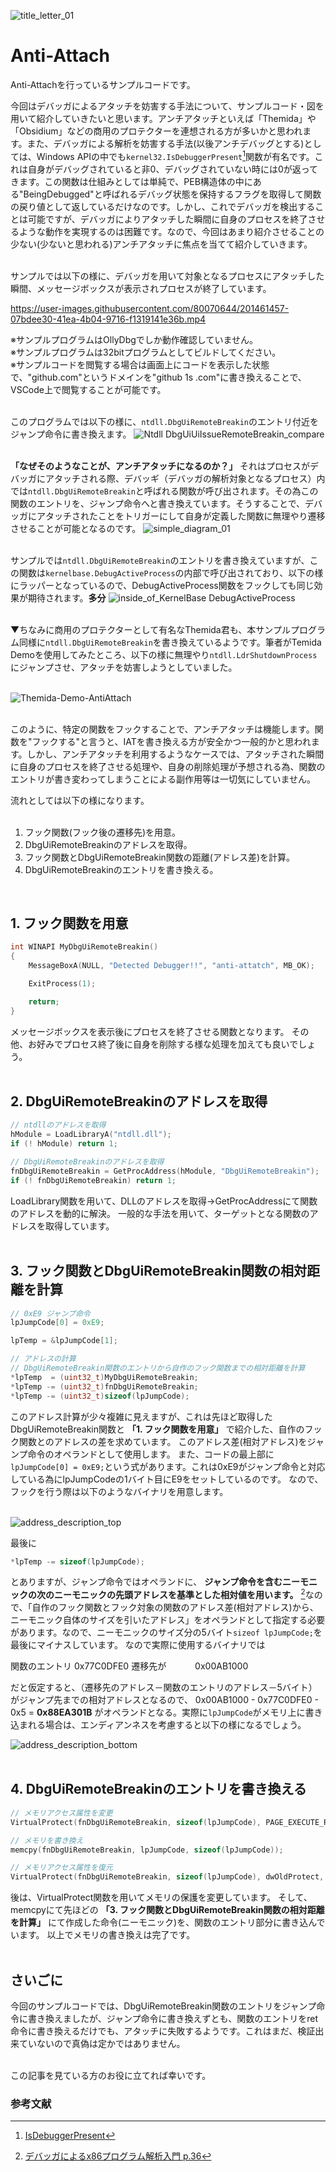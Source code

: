 ![title_letter_01](https://user-images.githubusercontent.com/80070644/201461433-65831267-4ca5-4bc2-88ed-a29a16b0a0b3.png)

# Anti-Attach  
Anti-Attachを行っているサンプルコードです。  
  
今回はデバッガによるアタッチを妨害する手法について、サンプルコード・図を用いて紹介していきたいと思います。アンチアタッチといえば「Themida」や「Obsidium」などの商用のプロテクターを連想される方が多いかと思われます。また、デバッガによる解析を妨害する手法(以後アンチデバッグとする)としては、Windows APIの中でも```kernel32.IsDebuggerPresent```[^1]関数が有名です。これは自身がデバッグされていると非0、デバッグされていない時には0が返ってきます。この関数は仕組みとしては単純で、PEB構造体の中にある"BeingDebugged"と呼ばれるデバッグ状態を保持するフラグを取得して関数の戻り値として返しているだけなのです。しかし、これでデバッガを検出することは可能ですが、デバッガによりアタッチした瞬間に自身のプロセスを終了させるような動作を実現するのは困難です。なので、今回はあまり紹介させることの少ない(少ないと思われる)アンチアタッチに焦点を当てて紹介していきます。
<br>
<br>

サンプルでは以下の様に、デバッガを用いて対象となるプロセスにアタッチした瞬間、メッセージボックスが表示されプロセスが終了しています。

https://user-images.githubusercontent.com/80070644/201461457-07bdee30-41ea-4b04-9716-f1319141e36b.mp4

※サンプルプログラムはOllyDbgでしか動作確認していません。<br>
※サンプルプログラムは32bitプログラムとしてビルドしてください。<br>
※サンプルコードを閲覧する場合は画面上にコードを表示した状態で、"github.com"というドメインを"github 1s .com"に書き換えることで、VSCode上で閲覧することが可能です。
<br>
<br>

このプログラムでは以下の様に、```ntdll.DbgUiRemoteBreakin```のエントリ付近をジャンプ命令に書き換えます。
![Ntdll DbgUiUiIssueRemoteBreakin_compare](https://user-images.githubusercontent.com/80070644/201461465-5151a23a-462f-4571-9889-f2c909e0c457.png)
<br>
<br>

**「なぜそのようなことが、アンチアタッチになるのか？」**
それはプロセスがデバッガにアタッチされる際、デバッギ（デバッガの解析対象となるプロセス）内では```ntdll.DbgUiRemoteBreakin```と呼ばれる関数が呼び出されます。その為この関数のエントリを、ジャンプ命令へと書き換えています。そうすることで、デバッガにアタッチされたことをトリガーにして自身が定義した関数に無理やり遷移させることが可能となるのです。
![simple_diagram_01](https://user-images.githubusercontent.com/80070644/201461471-bac51587-6585-4227-bd0f-1ea4e87e4938.png)
<br>
<br>

サンプルでは```ntdll.DbgUiRemoteBreakin```のエントリを書き換えていますが、この関数は```kernelbase.DebugActiveProcess```の内部で呼び出されており、以下の様にラッパーとなっているので、DebugActiveProcess関数をフックしても同じ効果が期待されます。**多分**
![inside_of_KernelBase DebugActiveProcess](https://user-images.githubusercontent.com/80070644/201461478-b3fce3e2-e0e3-4e3e-b0e2-a177ff966288.png)
<br>
<br>

▼ちなみに商用のプロテクターとして有名なThemida君も、本サンプルプログラム同様に```ntdll.DbgUiRemoteBreakin```を書き換えているようです。筆者がTemida Demoを使用してみたところ、以下の様に無理やり```ntdll.LdrShutdownProcess```にジャンプさせ、アタッチを妨害しようとしていました。
<br>
<br>

![Themida-Demo-AntiAttach](https://user-images.githubusercontent.com/80070644/201461501-0579023a-6f92-4228-85eb-b32fa2fe1283.png)
<br>
<br>

このように、特定の関数をフックすることで、アンチアタッチは機能します。関数を"フックする"と言うと、IATを書き換える方が安全かつ一般的かと思われます。しかし、アンチアタッチを利用するようなケースでは、アタッチされた瞬間に自身のプロセスを終了させる処理や、自身の削除処理が予想される為、関数のエントリが書き変わってしまうことによる副作用等は一切気にしていません。

流れとしては以下の様になります。
<br>
<br>

1. フック関数(フック後の遷移先)を用意。
2. DbgUiRemoteBreakinのアドレスを取得。
3. フック関数とDbgUiRemoteBreakin関数の距離(アドレス差)を計算。
4. DbgUiRemoteBreakinのエントリを書き換える。
<br>

## 1. フック関数を用意

```C
int WINAPI MyDbgUiRemoteBreakin()
{
	MessageBoxA(NULL, "Detected Debugger!!", "anti-attatch", MB_OK);

	ExitProcess(1);

	return;
}
```

メッセージボックスを表示後にプロセスを終了させる関数となります。
その他、お好みでプロセス終了後に自身を削除する様な処理を加えても良いでしょう。
<br>
<br>

## 2. DbgUiRemoteBreakinのアドレスを取得

``` C
// ntdllのアドレスを取得
hModule = LoadLibraryA("ntdll.dll");
if (! hModule) return 1;

// DbgUiRemoteBreakinのアドレスを取得
fnDbgUiRemoteBreakin = GetProcAddress(hModule, "DbgUiRemoteBreakin");
if (! fnDbgUiRemoteBreakin) return 1;
```

LoadLibrary関数を用いて、DLLのアドレスを取得→GetProcAddressにて関数のアドレスを動的に解決。
一般的な手法を用いて、ターゲットとなる関数のアドレスを取得しています。
<br>
<br>

## 3. フック関数とDbgUiRemoteBreakin関数の相対距離を計算

```C
// 0xE9 ジャンプ命令
lpJumpCode[0] = 0xE9;

lpTemp = &lpJumpCode[1];

// アドレスの計算
// DbgUiRemoteBreakin関数のエントリから自作のフック関数までの相対距離を計算
*lpTemp  = (uint32_t)MyDbgUiRemoteBreakin;
*lpTemp -= (uint32_t)fnDbgUiRemoteBreakin;
*lpTemp -= (uint32_t)sizeof(lpJumpCode);
```

このアドレス計算が少々複雑に見えますが、これは先ほど取得したDbgUiRemoteBreakin関数と **「1. フック関数を用意」** で紹介した、自作のフック関数とのアドレスの差を求めています。
このアドレス差(相対アドレス)をジャンプ命令のオペランドとして使用します。
また、コードの最上部に```lpJumpCode[0] = 0xE9;```という式があります。これは0xE9がジャンプ命令と対応している為にlpJumpCodeの1バイト目にE9をセットしているのです。
なので、フックを行う際は以下のようなバイナリを用意します。
<br>
<br>

![address_description_top](https://user-images.githubusercontent.com/80070644/201461516-729a975d-cc00-44ed-97b0-d361a575535a.png)

最後に
```C
*lpTemp -= sizeof(lpJumpCode);
```
とありますが、ジャンプ命令ではオペランドに、 **ジャンプ命令を含むニーモニックの次のニーモニックの先頭アドレスを基準とした相対値を用います。** [^2]なので、「自作のフック関数とフック対象の関数のアドレス差(相対アドレス)から、ニーモニック自体のサイズを引いたアドレス」をオペランドとして指定する必要があります。なので、ニーモニックのサイズ分の5バイト```sizeof lpJumpCode;```を最後にマイナスしています。
なので実際に使用するバイナリでは

関数のエントリ 0x77C0DFE0
遷移先が　　　 0x00AB1000

だと仮定すると、（遷移先のアドレス－関数のエントリのアドレス－5バイト）がジャンプ先までの相対アドレスとなるので、
0x00AB1000 - 0x77C0DFE0 - 0x5 = **0x88EA301B** がオペランドとなる。実際に```lpJumpCode```がメモリ上に書き込まれる場合は、エンディアンネスを考慮すると以下の様になるでしょう。

![address_description_bottom](https://user-images.githubusercontent.com/80070644/201461528-7c802100-ba3b-4f79-a7d6-237c3e8c2b25.png)
<br>
<br>

## 4. DbgUiRemoteBreakinのエントリを書き換える

```C
// メモリアクセス属性を変更
VirtualProtect(fnDbgUiRemoteBreakin, sizeof(lpJumpCode), PAGE_EXECUTE_READWRITE, &dwOldProtect);

// メモリを書き換え
memcpy(fnDbgUiRemoteBreakin, lpJumpCode, sizeof(lpJumpCode));

// メモリアクセス属性を復元
VirtualProtect(fnDbgUiRemoteBreakin, sizeof(lpJumpCode), dwOldProtect, &dwOldProtect);
```

後は、VirtualProtect関数を用いてメモリの保護を変更しています。
そして、memcpyにて先ほどの **「3. フック関数とDbgUiRemoteBreakin関数の相対距離を計算」** にて作成した命令(ニーモニック)を、関数のエントリ部分に書き込んでいます。
以上でメモリの書き換えは完了です。
<br>
<br>

## さいごに
今回のサンプルコードでは、DbgUiRemoteBreakin関数のエントリをジャンプ命令に書き換えましたが、ジャンプ命令に書き換えずとも、関数のエントリをret命令に書き換えるだけでも、アタッチに失敗するようです。これはまだ、検証出来ていないので真偽は定かではありません。
<br>
<br>

この記事を見ている方のお役に立てれば幸いです。
<br>

### 参考文献
[^1]: [IsDebuggerPresent](https://learn.microsoft.com/ja-jp/windows/win32/api/debugapi/nf-debugapi-isdebuggerpresent)
[^2]: [デバッガによるx86プログラム解析入門 p.36](https://www.shuwasystem.co.jp/book/9784798042053.html)
